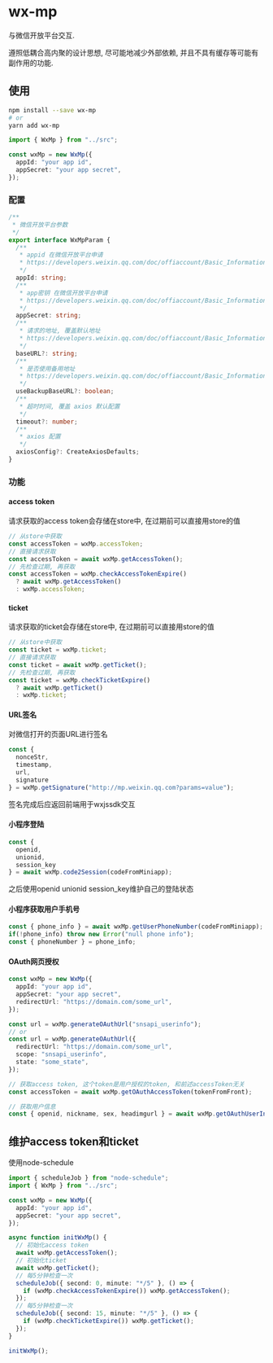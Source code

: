 # wx-mp

与微信开放平台交互.

遵照低耦合高内聚的设计思想, 尽可能地减少外部依赖, 并且不具有缓存等可能有副作用的功能.

## 使用

```bash
npm install --save wx-mp
# or
yarn add wx-mp
```

```typescript
import { WxMp } from "../src";

const wxMp = new WxMp({
  appId: "your app id",
  appSecret: "your app secret",
});
```

### 配置

```typescript
/**
 * 微信开放平台参数
 */
export interface WxMpParam {
  /**
   * appid 在微信开放平台申请
   * https://developers.weixin.qq.com/doc/offiaccount/Basic_Information/Interface_field_description.html
   */
  appId: string;
  /**
   * app密钥 在微信开放平台申请
   * https://developers.weixin.qq.com/doc/offiaccount/Basic_Information/Interface_field_description.html
   */
  appSecret: string;
  /**
   * 请求的地址, 覆盖默认地址
   * https://developers.weixin.qq.com/doc/offiaccount/Basic_Information/Interface_field_description.html
   */
  baseURL?: string;
  /**
   * 是否使用备用地址
   * https://developers.weixin.qq.com/doc/offiaccount/Basic_Information/Interface_field_description.html
   */
  useBackupBaseURL?: boolean;
  /**
   * 超时时间, 覆盖 axios 默认配置
   */
  timeout?: number;
  /**
   * axios 配置
   */
  axiosConfig?: CreateAxiosDefaults;
}
```

### 功能

#### access token

请求获取的access token会存储在store中, 在过期前可以直接用store的值

```typescript
// 从store中获取
const accessToken = wxMp.accessToken;
// 直接请求获取
const accessToken = await wxMp.getAccessToken();
// 先检查过期, 再获取
const accessToken = wxMp.checkAccessTokenExpire()
  ? await wxMp.getAccessToken()
  : wxMp.accessToken;
```

#### ticket

请求获取的ticket会存储在store中, 在过期前可以直接用store的值

```typescript
// 从store中获取
const ticket = wxMp.ticket;
// 直接请求获取
const ticket = await wxMp.getTicket();
// 先检查过期, 再获取
const ticket = wxMp.checkTicketExpire()
  ? await wxMp.getTicket()
  : wxMp.ticket;
```

#### URL签名

对微信打开的页面URL进行签名

```typescript
const {
  nonceStr,
  timestamp,
  url,
  signature
} = wxMp.getSignature("http://mp.weixin.qq.com?params=value");
```

签名完成后应返回前端用于wxjssdk交互

#### 小程序登陆

```typescript
const {
  openid,
  unionid,
  session_key
} = await wxMp.code2Session(codeFromMiniapp);
```

之后使用openid unionid session_key维护自己的登陆状态

#### 小程序获取用户手机号

```typescript
const { phone_info } = await wxMp.getUserPhoneNumber(codeFromMiniapp);
if(!phone_info) throw new Error("null phone info");
const { phoneNumber } = phone_info;
```

#### OAuth网页授权

```typescript
const wxMp = new WxMp({
  appId: "your app id",
  appSecret: "your app secret",
  redirectUrl: "https://domain.com/some_url",
});

const url = wxMp.generateOAuthUrl("snsapi_userinfo");
// or
const url = wxMp.generateOAuthUrl({
  redirectUrl: "https://domain.com/some_url",
  scope: "snsapi_userinfo",
  state: "some_state",
});

// 获取access token, 这个token是用户授权的token, 和前述accessToken无关
const accessToken = await wxMp.getOAuthAccessToken(tokenFromFront);

// 获取用户信息
const { openid, nickname, sex, headimgurl } = await wxMp.getOAuthUserInfo(accessTokenGetByAbove);
```


## 维护access token和ticket

使用node-schedule

```typescript
import { scheduleJob } from "node-schedule";
import { WxMp } from "../src";

const wxMp = new WxMp({
  appId: "your app id",
  appSecret: "your app secret",
});

async function initWxMp() {
  // 初始化access token
  await wxMp.getAccessToken();
  // 初始化ticket
  await wxMp.getTicket();
  // 每5分钟检查一次
  scheduleJob({ second: 0, minute: "*/5" }, () => {
    if (wxMp.checkAccessTokenExpire()) wxMp.getAccessToken();
  });
  // 每5分钟检查一次
  scheduleJob({ second: 15, minute: "*/5" }, () => {
    if (wxMp.checkTicketExpire()) wxMp.getTicket();
  });
}

initWxMp();
```
